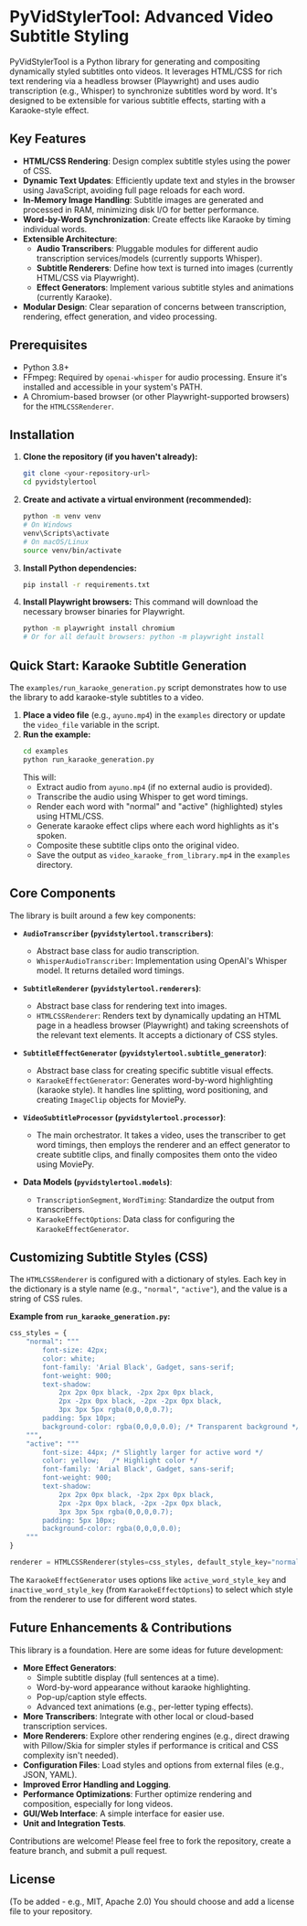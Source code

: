 # PyVidStylerTool: Advanced Video Subtitle Styling

PyVidStylerTool is a Python library for generating and compositing dynamically styled subtitles onto videos. It leverages HTML/CSS for rich text rendering via a headless browser (Playwright) and uses audio transcription (e.g., Whisper) to synchronize subtitles word by word. It's designed to be extensible for various subtitle effects, starting with a Karaoke-style effect.

## Key Features

*   **HTML/CSS Rendering**: Design complex subtitle styles using the power of CSS.
*   **Dynamic Text Updates**: Efficiently update text and styles in the browser using JavaScript, avoiding full page reloads for each word.
*   **In-Memory Image Handling**: Subtitle images are generated and processed in RAM, minimizing disk I/O for better performance.
*   **Word-by-Word Synchronization**: Create effects like Karaoke by timing individual words.
*   **Extensible Architecture**:
    *   **Audio Transcribers**: Pluggable modules for different audio transcription services/models (currently supports Whisper).
    *   **Subtitle Renderers**: Define how text is turned into images (currently HTML/CSS via Playwright).
    *   **Effect Generators**: Implement various subtitle styles and animations (currently Karaoke).
*   **Modular Design**: Clear separation of concerns between transcription, rendering, effect generation, and video processing.

## Prerequisites

*   Python 3.8+
*   FFmpeg: Required by `openai-whisper` for audio processing. Ensure it's installed and accessible in your system's PATH.
*   A Chromium-based browser (or other Playwright-supported browsers) for the `HTMLCSSRenderer`.

## Installation

1.  **Clone the repository (if you haven't already):**
    ```bash
    git clone <your-repository-url>
    cd pyvidstylertool
    ```

2.  **Create and activate a virtual environment (recommended):**
    ```bash
    python -m venv venv
    # On Windows
    venv\Scripts\activate
    # On macOS/Linux
    source venv/bin/activate
    ```

3.  **Install Python dependencies:**
    ```bash
    pip install -r requirements.txt
    ```

4.  **Install Playwright browsers:**
    This command will download the necessary browser binaries for Playwright.
    ```bash
    python -m playwright install chromium 
    # Or for all default browsers: python -m playwright install
    ```

## Quick Start: Karaoke Subtitle Generation

The `examples/run_karaoke_generation.py` script demonstrates how to use the library to add karaoke-style subtitles to a video.

1.  **Place a video file** (e.g., `ayuno.mp4`) in the `examples` directory or update the `video_file` variable in the script.
2.  **Run the example:**
    ```bash
    cd examples
    python run_karaoke_generation.py
    ```
    This will:
    *   Extract audio from `ayuno.mp4` (if no external audio is provided).
    *   Transcribe the audio using Whisper to get word timings.
    *   Render each word with "normal" and "active" (highlighted) styles using HTML/CSS.
    *   Generate karaoke effect clips where each word highlights as it's spoken.
    *   Composite these subtitle clips onto the original video.
    *   Save the output as `video_karaoke_from_library.mp4` in the `examples` directory.

## Core Components

The library is built around a few key components:

*   **`AudioTranscriber` (`pyvidstylertool.transcribers`)**:
    *   Abstract base class for audio transcription.
    *   `WhisperAudioTranscriber`: Implementation using OpenAI's Whisper model. It returns detailed word timings.

*   **`SubtitleRenderer` (`pyvidstylertool.renderers`)**:
    *   Abstract base class for rendering text into images.
    *   `HTMLCSSRenderer`: Renders text by dynamically updating an HTML page in a headless browser (Playwright) and taking screenshots of the relevant text elements. It accepts a dictionary of CSS styles.

*   **`SubtitleEffectGenerator` (`pyvidstylertool.subtitle_generator`)**:
    *   Abstract base class for creating specific subtitle visual effects.
    *   `KaraokeEffectGenerator`: Generates word-by-word highlighting (karaoke style). It handles line splitting, word positioning, and creating `ImageClip` objects for MoviePy.

*   **`VideoSubtitleProcessor` (`pyvidstylertool.processor`)**:
    *   The main orchestrator. It takes a video, uses the transcriber to get word timings, then employs the renderer and an effect generator to create subtitle clips, and finally composites them onto the video using MoviePy.

*   **Data Models (`pyvidstylertool.models`)**:
    *   `TranscriptionSegment`, `WordTiming`: Standardize the output from transcribers.
    *   `KaraokeEffectOptions`: Data class for configuring the `KaraokeEffectGenerator`.

## Customizing Subtitle Styles (CSS)

The `HTMLCSSRenderer` is configured with a dictionary of styles. Each key in the dictionary is a style name (e.g., `"normal"`, `"active"`), and the value is a string of CSS rules.

**Example from `run_karaoke_generation.py`:**
```python
css_styles = {
    "normal": """
        font-size: 42px;
        color: white;
        font-family: 'Arial Black', Gadget, sans-serif;
        font-weight: 900;
        text-shadow: 
            2px 2px 0px black, -2px 2px 0px black, 
            2px -2px 0px black, -2px -2px 0px black,
            3px 3px 5px rgba(0,0,0,0.7);
        padding: 5px 10px;
        background-color: rgba(0,0,0,0.0); /* Transparent background */
    """,
    "active": """
        font-size: 44px; /* Slightly larger for active word */
        color: yellow;   /* Highlight color */
        font-family: 'Arial Black', Gadget, sans-serif;
        font-weight: 900;
        text-shadow: 
            2px 2px 0px black, -2px 2px 0px black, 
            2px -2px 0px black, -2px -2px 0px black,
            3px 3px 5px rgba(0,0,0,0.7);
        padding: 5px 10px;
        background-color: rgba(0,0,0,0.0);
    """
}

renderer = HTMLCSSRenderer(styles=css_styles, default_style_key="normal")
```

The `KaraokeEffectGenerator` uses options like `active_word_style_key` and `inactive_word_style_key` (from `KaraokeEffectOptions`) to select which style from the renderer to use for different word states.

## Future Enhancements & Contributions

This library is a foundation. Here are some ideas for future development:

*   **More Effect Generators**:
    *   Simple subtitle display (full sentences at a time).
    *   Word-by-word appearance without karaoke highlighting.
    *   Pop-up/caption style effects.
    *   Advanced text animations (e.g., per-letter typing effects).
*   **More Transcribers**: Integrate with other local or cloud-based transcription services.
*   **More Renderers**: Explore other rendering engines (e.g., direct drawing with Pillow/Skia for simpler styles if performance is critical and CSS complexity isn't needed).
*   **Configuration Files**: Load styles and options from external files (e.g., JSON, YAML).
*   **Improved Error Handling and Logging**.
*   **Performance Optimizations**: Further optimize rendering and composition, especially for long videos.
*   **GUI/Web Interface**: A simple interface for easier use.
*   **Unit and Integration Tests**.

Contributions are welcome! Please feel free to fork the repository, create a feature branch, and submit a pull request.

## License

(To be added - e.g., MIT, Apache 2.0)
You should choose and add a license file to your repository. 